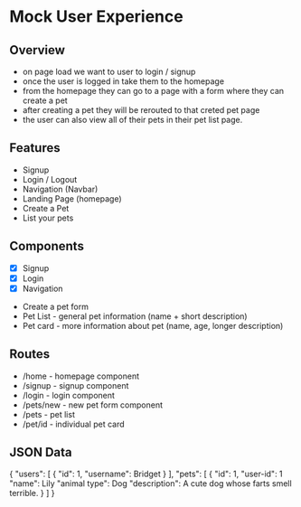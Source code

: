 # Mock User Experience 

## Overview
* on page load we want to user to login / signup
* once the user is logged in take them to the homepage 
* from the homepage they can go to a page with a form where they can create a pet
* after creating a pet they will be rerouted to that creted pet page
* the user can also view all of their pets in their pet list page. 

## Features 
* Signup 
* Login / Logout
* Navigation (Navbar) 
* Landing Page (homepage)
* Create a Pet
* List your pets 

## Components
* [x] Signup 
* [x] Login
* [x] Navigation
* Create a pet form 
* Pet List - general pet information (name + short description)
* Pet card - more information about pet (name, age, longer description) 

## Routes 
* /home - homepage component
* /signup - signup component 
* /login - login component 
* /pets/new - new pet form component 
* /pets - pet list 
* /pet/id - individual pet card 

## JSON Data 
{
    "users": [
        {
            "id": 1, 
            "username": Bridget 
        }
    ],
    "pets": [
        {
            "id": 1, 
            "user-id": 1
            "name": Lily 
            "animal type": Dog
            "description": A cute dog whose farts smell terrible. 
        }
    ]
}
